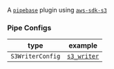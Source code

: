 A [`pipebase`] plugin using [`aws-sdk-s3`] 
### Pipe Configs
| type | example |
| ---- | ------- |
| `S3WriterConfig` | [`s3_writer`] |

[`pipebase`]: https://github.com/pipebase/pipebase
[`aws-sdk-s3`]: https://github.com/awslabs/aws-sdk-rust/tree/main/sdk/s3
[`s3_writer`]: https://github.com/pipebase/pipebase/blob/main/examples/upload_s3/catalogs/s3_writer.yml